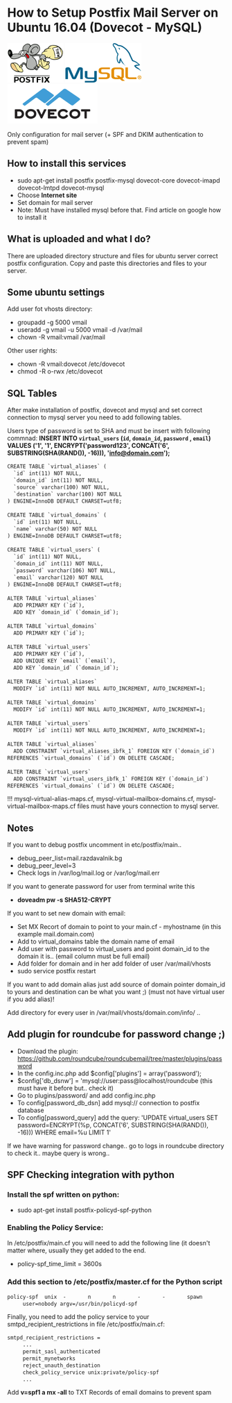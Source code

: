 # How to Setup Postfix Mail Server on Ubuntu 16.04 (Dovecot - MySQL)
![alt text](https://raw.githubusercontent.com/kirilkirkov/postfix-dovecot-mysql/master/postfix-logo.gif "Postfix Logo")
![alt text](https://raw.githubusercontent.com/kirilkirkov/postfix-dovecot-mysql/master/MySQL.svg.png "Postfix Logo")
![alt text](https://raw.githubusercontent.com/kirilkirkov/postfix-dovecot-mysql/master/dovecot_logo.png "Postfix Logo")

Only configuration for mail server (+ SPF and DKIM authentication to prevent spam)

## How to install this services
- sudo apt-get install postfix postfix-mysql dovecot-core dovecot-imapd dovecot-lmtpd dovecot-mysql
- Choose **Internet site**
- Set domain for mail server
- Note: Must have installed mysql before that. Find article on google how to install it

## What is uploaded and what I do?
There are uploaded directory structure and files for ubuntu server correct postfix configuration. Copy and paste this directories and files to your server.

## Some ubuntu settings
Add user fot vhosts directory:
- groupadd -g 5000 vmail
- useradd -g vmail -u 5000 vmail -d /var/mail
- chown -R vmail:vmail /var/mail

Other user rights:
- chown -R vmail:dovecot /etc/dovecot
- chmod -R o-rwx /etc/dovecot

## SQL Tables
After make installation of postfix, dovecot and mysql and set correct connection to mysql server you need to add following tables.

Users type of password is set to SHA and must be insert with following commnad:
**INSERT INTO `virtual_users` (`id`, `domain_id`, `password` , `email`) VALUES ('1', '1', ENCRYPT('password123', CONCAT('$6$', SUBSTRING(SHA(RAND()), -16))), 'info@domain.com');**

```
CREATE TABLE `virtual_aliases` (
  `id` int(11) NOT NULL,
  `domain_id` int(11) NOT NULL,
  `source` varchar(100) NOT NULL,
  `destination` varchar(100) NOT NULL
) ENGINE=InnoDB DEFAULT CHARSET=utf8;

CREATE TABLE `virtual_domains` (
  `id` int(11) NOT NULL,
  `name` varchar(50) NOT NULL
) ENGINE=InnoDB DEFAULT CHARSET=utf8;

CREATE TABLE `virtual_users` (
  `id` int(11) NOT NULL,
  `domain_id` int(11) NOT NULL,
  `password` varchar(106) NOT NULL,
  `email` varchar(120) NOT NULL
) ENGINE=InnoDB DEFAULT CHARSET=utf8;

ALTER TABLE `virtual_aliases`
  ADD PRIMARY KEY (`id`),
  ADD KEY `domain_id` (`domain_id`);

ALTER TABLE `virtual_domains`
  ADD PRIMARY KEY (`id`);

ALTER TABLE `virtual_users`
  ADD PRIMARY KEY (`id`),
  ADD UNIQUE KEY `email` (`email`),
  ADD KEY `domain_id` (`domain_id`);

ALTER TABLE `virtual_aliases`
  MODIFY `id` int(11) NOT NULL AUTO_INCREMENT, AUTO_INCREMENT=1;

ALTER TABLE `virtual_domains`
  MODIFY `id` int(11) NOT NULL AUTO_INCREMENT, AUTO_INCREMENT=1;

ALTER TABLE `virtual_users`
  MODIFY `id` int(11) NOT NULL AUTO_INCREMENT, AUTO_INCREMENT=1;

ALTER TABLE `virtual_aliases`
  ADD CONSTRAINT `virtual_aliases_ibfk_1` FOREIGN KEY (`domain_id`) REFERENCES `virtual_domains` (`id`) ON DELETE CASCADE;

ALTER TABLE `virtual_users`
  ADD CONSTRAINT `virtual_users_ibfk_1` FOREIGN KEY (`domain_id`) REFERENCES `virtual_domains` (`id`) ON DELETE CASCADE;
```

!!! mysql-virtual-alias-maps.cf, mysql-virtual-mailbox-domains.cf, mysql-virtual-mailbox-maps.cf files must have yours connection to mysql server.

## Notes
If you want to debug postfix uncomment in etc/postfix/main..
- debug_peer_list=mail.razdavalnik.bg
- debug_peer_level=3
- Check logs in /var/log/mail.log or /var/log/mail.err

If you want to generate password for user from terminal write this 
- **doveadm pw -s SHA512-CRYPT**

If you want to set new domain with email:
- Set MX Recort of domain to point to your main.cf - myhostname (in this example mail.domain.com)
- Add to virtual_domains table the domain name of email
- Add user with password to virtual_users and point domain_id to the domain it is.. (email column must be full email) 
- Add folder for domain and in her add folder of user /var/mail/vhosts
- sudo service postfix restart

If you want to add domain alias just add source of domain pointer domain_id to yours and destination can be what you want ;) (must not have virtual user if you add alias)!

Add directory for every user in /var/mail/vhosts/domain.com/info/ ..


## Add plugin for roundcube for password change ;)
- Download the plugin: https://github.com/roundcube/roundcubemail/tree/master/plugins/password
- In the config.inc.php add $config['plugins'] = array('password');
- $config['db_dsnw'] = 'mysql://user:pass@localhost/roundcube (this must have it before but.. check it)
- Go to plugins/password/ and add config.inc.php
- To config[password_db_dsn] add mysql:// connection to postfix database
- To config[password_query] add the query: 'UPDATE virtual_users SET password=ENCRYPT(%p, CONCAT(\'$6$\', SUBSTRING(SHA(RAND()), -16))) WHERE email=%u LIMIT 1' 

If we have warning for password change.. go to logs in roundcube directory to check it.. maybe query is wrong..

## SPF Checking integration with python
### Install the spf written on python:
- sudo apt-get install postfix-policyd-spf-python

### Enabling the Policy Service:
In /etc/postfix/main.cf you will need to add the following line (it doesn't matter where, usually they get added to the end.

- policy-spf_time_limit = 3600s

### Add this section to /etc/postfix/master.cf for the Python script 

```
policy-spf  unix  -       n       n       -       -       spawn
     user=nobody argv=/usr/bin/policyd-spf
  ```
Finally, you need to add the policy service to your smtpd_recipient_restrictions in file /etc/postfix/main.cf: 
```
smtpd_recipient_restrictions =
     ...
     permit_sasl_authenticated
     permit_mynetworks
     reject_unauth_destination
     check_policy_service unix:private/policy-spf
     ...
```

Add **v=spf1 a mx -all** to TXT Records of email domains to prevent spam
